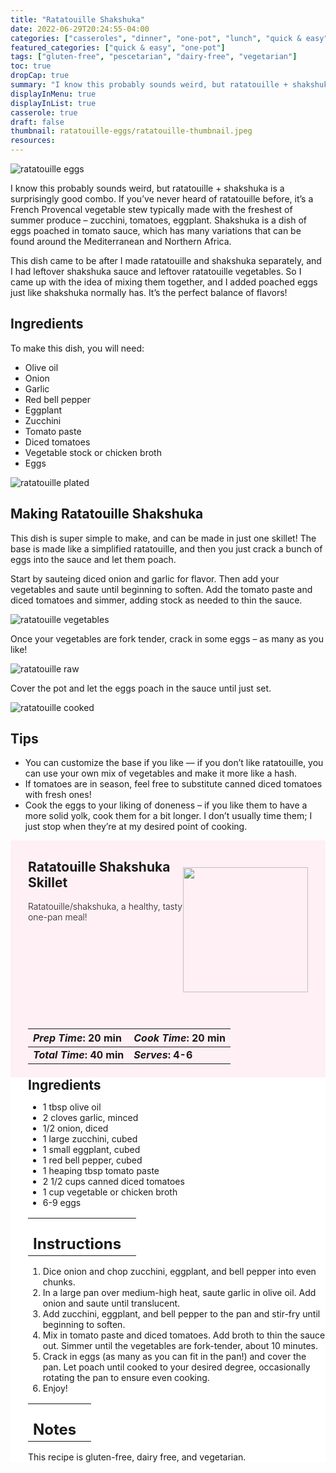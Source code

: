 ```yaml
---
title: "Ratatouille Shakshuka"
date: 2022-06-29T20:24:55-04:00
categories: ["casseroles", "dinner", "one-pot", "lunch", "quick & easy"]
featured_categories: ["quick & easy", "one-pot"]
tags: ["gluten-free", "pescetarian", "dairy-free", "vegetarian"]
toc: true
dropCap: true
summary: "I know this probably sounds weird, but ratatouille + shakshuka is a surprisingly good combo. If you’ve never heard of ratatouille before, it’s a French Provencal vegetable stew typically made with the freshest of summer produce – zucchini, tomatoes, eggplant. Shakshuka is a dish of eggs poached in tomato sauce, which has many variations that can be found around the Mediterranean and Northern Africa."
displayInMenu: true
displayInList: true
casserole: true
draft: false
thumbnail: ratatouille-eggs/ratatouille-thumbnail.jpeg
resources:
---
```


![ratatouille eggs](../../ratatouille-eggs/ratatouille-thumbnail.jpeg)

I know this probably sounds weird, but ratatouille + shakshuka is a surprisingly good combo. If you’ve never heard of ratatouille before, it’s a French Provencal vegetable stew typically made with the freshest of summer produce – zucchini, tomatoes, eggplant. Shakshuka is a dish of eggs poached in tomato sauce, which has many variations that can be found around the Mediterranean and Northern Africa.

This dish came to be after I made ratatouille and shakshuka separately, and I had leftover shakshuka sauce and leftover ratatouille vegetables. So I came up with the idea of mixing them together, and I added poached eggs just like shakshuka normally has. It’s the perfect balance of flavors!

## Ingredients

To make this dish, you will need:

- Olive oil
- Onion
- Garlic
- Red bell pepper
- Eggplant
- Zucchini
- Tomato paste
- Diced tomatoes
- Vegetable stock or chicken broth
- Eggs

![ratatouille plated](../../ratatouille-eggs/ratatouille-aerial.jpeg)

## Making Ratatouille Shakshuka

This dish is super simple to make, and can be made in just one skillet! The base is made like a simplified ratatouille, and then you just crack a bunch of eggs into the sauce and let them poach.

Start by sauteing diced onion and garlic for flavor. Then add your vegetables and saute until beginning to soften. Add the tomato paste and diced tomatoes and simmer, adding stock as needed to thin the sauce.

![ratatouille vegetables](../../ratatouille-eggs/making-ratatouille.jpeg)

Once your vegetables are fork tender, crack in some eggs – as many as you like!

![ratatouille raw](../../ratatouille-eggs/egging-ratatouille.jpeg)

Cover the pot and let the eggs poach in the sauce until just set.

![ratatouille cooked](../../ratatouille-eggs/cooked-ratatouille.jpeg)

## Tips

- You can customize the base if you like — if you don’t like ratatouille, you can use your own mix of vegetables and make it more like a hash.
- If tomatoes are in season, feel free to substitute canned diced tomatoes with fresh ones!
- Cook the eggs to your liking of doneness – if you like them to have a more solid yolk, cook them for a bit longer. I don’t usually time them; I just stop when they’re at my desired point of cooking.

<div style = "background-color: lavenderblush;"  id = "recipe"> 
<div style = "background-color:lavenderblush; padding-left:2em; margin-top:0; margin-bottom:0;">

<div style="display:flex; align-items:center; justify-content:space-between; padding-right:2em"><div style = "margin-bottom:10em;"><h2>Ratatouille Shakshuka Skillet</h2><p style = "font-weight: 300;">Ratatouille/shakshuka, a healthy, tasty one-pan meal!</p></div><img src="../../ratatouille-eggs/ratatouille-thumbnail.jpeg"  width="200em" height="200em"></div>

| _Prep Time_: 20 min  | _Cook Time_: 20 min  |
| :--- | :--- |
| **_Total Time_: 40 min** | **_Serves_: 4-6**  |

</div>
<div style="background-color: white; padding-left:2em; border-width:3px; border-color:lavenderblush; margin-top:0;">
 <div><h2 style = "margin-top:1em; margin-bottom:0;" >Ingredients</h2></div>

- 1 tbsp olive oil
- 2 cloves garlic, minced
- 1/2 onion, diced
- 1 large zucchini, cubed
- 1 small eggplant, cubed
- 1 red bell pepper, cubed
- 1 heaping tbsp tomato paste
- 2 1/2 cups canned diced tomatoes
- 1 cup vegetable or chicken broth
- 6-9 eggs

|   |    |
| :--- | :--- |
| <div><h2 style = "margin-top:1em; margin-bottom:0;" >Instructions</h2></div>|   |

1. Dice onion and chop zucchini, eggplant, and bell pepper into even chunks.
2. In a large pan over medium-high heat, saute garlic in olive oil. Add onion and saute until translucent.
3. Add zucchini, eggplant, and bell pepper to the pan and stir-fry until beginning to soften.
4. Mix in tomato paste and diced tomatoes. Add broth to thin the sauce out. Simmer until the vegetables are fork-tender, about 10 minutes.
5. Crack in eggs (as many as you can fit in the pan!) and cover the pan. Let poach until cooked to your desired degree, occasionally rotating the pan to ensure even cooking.
6. Enjoy!

|   |    |
| :--- | :--- |
| <div><h2 style = "margin-top:1em; margin-bottom:0;" >Notes</h2></div>|   |

This recipe is gluten-free, dairy free, and vegetarian.

</div>
</div>